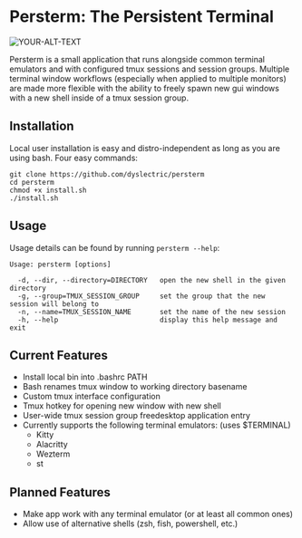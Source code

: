 # Persterm: The Persistent Terminal

<picture>
 <source media="(prefers-color-scheme: dark)" srcset="persterm-logo.png">
 <source media="(prefers-color-scheme: light)" srcset="persterm-logo.png">
 <img alt="YOUR-ALT-TEXT" src="YOUR-DEFAULT-IMAGE">
</picture>

Persterm is a small application that runs alongside common terminal emulators
and with configured tmux sessions and session groups. Multiple terminal window
workflows (especially when applied to multiple monitors) are made more flexible
with the ability to freely spawn new gui windows with a new shell inside of a
tmux session group.

## Installation 

Local user installation is easy and distro-independent as long as you are using
bash. Four easy commands:

```
git clone https://github.com/dyslectric/persterm
cd persterm
chmod +x install.sh
./install.sh
```

## Usage

Usage details can be found by running ```persterm --help```: 

```
Usage: persterm [options]

  -d, --dir, --directory=DIRECTORY   open the new shell in the given directory
  -g, --group=TMUX_SESSION_GROUP     set the group that the new session will belong to
  -n, --name=TMUX_SESSION_NAME       set the name of the new session
  -h, --help                         display this help message and exit
```

## Current Features

- Install local bin into .bashrc PATH
- Bash renames tmux window to working directory basename
- Custom tmux interface configuration
- Tmux hotkey for opening new window with new shell
- User-wide tmux session group freedesktop application entry
- Currently supports the following terminal emulators: (uses $TERMINAL)
    - Kitty
    - Alacritty
    - Wezterm
    - st

## Planned Features

- Make app work with any terminal emulator (or at least all common ones)
- Allow use of alternative shells (zsh, fish, powershell, etc.)

